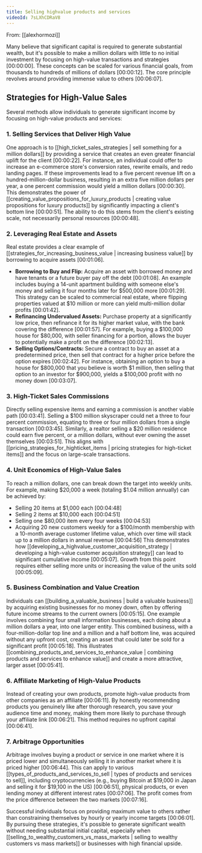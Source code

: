 ```yaml
---
title: Selling highvalue products and services
videoId: 7sLXhCDRaV8
---
```


From: [[alexhormozi]] <br/> 

Many believe that significant capital is required to generate substantial wealth, but it's possible to make a million dollars with little to no initial investment by focusing on high-value transactions and strategies <a class="yt-timestamp" data-t="00:00:00">[00:00:00]</a>. These concepts can be scaled for various financial goals, from thousands to hundreds of millions of dollars <a class="yt-timestamp" data-t="00:00:12">[00:00:12]</a>. The core principle revolves around providing immense value to others <a class="yt-timestamp" data-t="00:06:07">[00:06:07]</a>.

## Strategies for High-Value Sales

Several methods allow individuals to generate significant income by focusing on high-value products and services:

### 1. Selling Services that Deliver High Value
One approach is to [[high_ticket_sales_strategies | sell something for a million dollars]] by providing a service that creates an even greater financial uplift for the client <a class="yt-timestamp" data-t="00:00:22">[00:00:22]</a>. For instance, an individual could offer to increase an e-commerce store's conversion rates, rewrite emails, and redo landing pages. If these improvements lead to a five percent revenue lift on a hundred-million-dollar business, resulting in an extra five million dollars per year, a one percent commission would yield a million dollars <a class="yt-timestamp" data-t="00:00:30">[00:00:30]</a>. This demonstrates the power of [[creating_value_propositions_for_luxury_products | creating value propositions for luxury products]] by significantly impacting a client's bottom line <a class="yt-timestamp" data-t="00:00:51">[00:00:51]</a>. The ability to do this stems from the client's existing scale, not necessarily personal resources <a class="yt-timestamp" data-t="00:00:48">[00:00:48]</a>.

### 2. Leveraging Real Estate and Assets
Real estate provides a clear example of [[strategies_for_increasing_business_value | increasing business value]] by borrowing to acquire assets <a class="yt-timestamp" data-t="00:01:06">[00:01:06]</a>.
*   **Borrowing to Buy and Flip:** Acquire an asset with borrowed money and have tenants or a future buyer pay off the debt <a class="yt-timestamp" data-t="00:01:08">[00:01:08]</a>. An example includes buying a 14-unit apartment building with someone else's money and selling it four months later for $500,000 more <a class="yt-timestamp" data-t="00:01:29">[00:01:29]</a>. This strategy can be scaled to commercial real estate, where flipping properties valued at $10 million or more can yield multi-million dollar profits <a class="yt-timestamp" data-t="00:01:42">[00:01:42]</a>.
*   **Refinancing Undervalued Assets:** Purchase property at a significantly low price, then refinance it for its higher market value, with the bank covering the difference <a class="yt-timestamp" data-t="00:01:57">[00:01:57]</a>. For example, buying a $100,000 house for $80,000, with seller financing for a portion, allows the buyer to potentially make a profit on the difference <a class="yt-timestamp" data-t="00:02:13">[00:02:13]</a>.
*   **Selling Options/Contracts:** Secure a contract to buy an asset at a predetermined price, then sell that contract for a higher price before the option expires <a class="yt-timestamp" data-t="00:02:42">[00:02:42]</a>. For instance, obtaining an option to buy a house for $800,000 that you believe is worth $1 million, then selling that option to an investor for $900,000, yields a $100,000 profit with no money down <a class="yt-timestamp" data-t="00:03:07">[00:03:07]</a>.

### 3. High-Ticket Sales Commissions
Directly selling expensive items and earning a commission is another viable path <a class="yt-timestamp" data-t="00:03:41">[00:03:41]</a>. Selling a $100 million skyscraper could net a three to four percent commission, equating to three or four million dollars from a single transaction <a class="yt-timestamp" data-t="00:03:45">[00:03:45]</a>. Similarly, a realtor selling a $20 million residence could earn five percent, or a million dollars, without ever owning the asset themselves <a class="yt-timestamp" data-t="00:03:51">[00:03:51]</a>. This aligns with [[pricing_strategies_for_highticket_items | pricing strategies for high-ticket items]] and the focus on large-scale transactions.

### 4. Unit Economics of High-Value Sales
To reach a million dollars, one can break down the target into weekly units. For example, making $20,000 a week (totaling $1.04 million annually) can be achieved by:
*   Selling 20 items at $1,000 each <a class="yt-timestamp" data-t="00:04:48">[00:04:48]</a>
*   Selling 2 items at $10,000 each <a class="yt-timestamp" data-t="00:04:51">[00:04:51]</a>
*   Selling one $80,000 item every four weeks <a class="yt-timestamp" data-t="00:04:53">[00:04:53]</a>
*   Acquiring 20 new customers weekly for a $100/month membership with a 10-month average customer lifetime value, which over time will stack up to a million dollars in annual revenue <a class="yt-timestamp" data-t="00:04:56">[00:04:56]</a>
This demonstrates how [[developing_a_highvalue_customer_acquisition_strategy | developing a high-value customer acquisition strategy]] can lead to significant cumulative income <a class="yt-timestamp" data-t="00:05:07">[00:05:07]</a>. Growth from this point requires either selling more units or increasing the value of the units sold <a class="yt-timestamp" data-t="00:05:09">[00:05:09]</a>.

### 5. Business Combination and Value Creation
Individuals can [[building_a_valuable_business | build a valuable business]] by acquiring existing businesses for no money down, often by offering future income streams to the current owners <a class="yt-timestamp" data-t="00:05:15">[00:05:15]</a>. One example involves combining four small information businesses, each doing about a million dollars a year, into one larger entity. This combined business, with a four-million-dollar top line and a million and a half bottom line, was acquired without any upfront cost, creating an asset that could later be sold for a significant profit <a class="yt-timestamp" data-t="00:05:18">[00:05:18]</a>. This illustrates [[combining_products_and_services_to_enhance_value | combining products and services to enhance value]] and create a more attractive, larger asset <a class="yt-timestamp" data-t="00:05:41">[00:05:41]</a>.

### 6. Affiliate Marketing of High-Value Products
Instead of creating your own products, promote high-value products from other companies as an affiliate <a class="yt-timestamp" data-t="00:06:11">[00:06:11]</a>. By honestly recommending products you genuinely like after thorough research, you save your audience time and money, making them more likely to purchase through your affiliate link <a class="yt-timestamp" data-t="00:06:21">[00:06:21]</a>. This method requires no upfront capital <a class="yt-timestamp" data-t="00:06:41">[00:06:41]</a>.

### 7. Arbitrage Opportunities
Arbitrage involves buying a product or service in one market where it is priced lower and simultaneously selling it in another market where it is priced higher <a class="yt-timestamp" data-t="00:06:44">[00:06:44]</a>. This can apply to various [[types_of_products_and_services_to_sell | types of products and services to sell]], including cryptocurrencies (e.g., buying Bitcoin at $19,000 in Japan and selling it for $19,100 in the US) <a class="yt-timestamp" data-t="00:06:51">[00:06:51]</a>, physical products, or even lending money at different interest rates <a class="yt-timestamp" data-t="00:07:06">[00:07:06]</a>. The profit comes from the price difference between the two markets <a class="yt-timestamp" data-t="00:07:16">[00:07:16]</a>.

Successful individuals focus on providing maximum value to others rather than constraining themselves by hourly or yearly income targets <a class="yt-timestamp" data-t="00:06:01">[00:06:01]</a>. By pursuing these strategies, it's possible to generate significant wealth without needing substantial initial capital, especially when [[selling_to_wealthy_customers_vs_mass_markets | selling to wealthy customers vs mass markets]] or businesses with high financial upside.